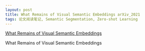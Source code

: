 ```yaml
---
layout: post
title: What Remains of Visual Semantic Embeddings arXiv_2021
tags: 论文阅读笔记, Semantic Segmentation, Zero-shot Learning
---
```


[What Remains of Visual Semantic Embeddings](https://arxiv.org/pdf/2107.11991.pdf)

What Remains of Visual Semantic Embeddings
